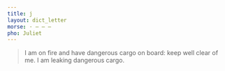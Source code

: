 ```yaml
---
title: j
layout: dict_letter
morse: · ‒ ‒ ‒
pho: Juliet
---
```

> I am on fire and have dangerous cargo on board: keep well clear of me.
> I am leaking dangerous cargo.